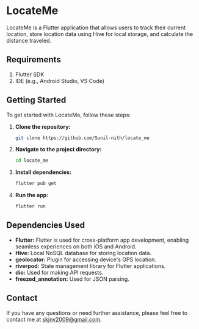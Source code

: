 # LocateMe

LocateMe is a Flutter application that allows users to track their current location, store location data using Hive for local storage, and calculate the distance traveled.



## Requirements
  1. Flutter SDK
  2. IDE (e.g., Android Studio, VS Code)
 
## Getting Started

To get started with LocateMe, follow these steps:

1. **Clone the repository:**

   ```bash
   git clone https://github.com/Sunil-nith/locate_me

2. **Navigate to the project directory:**

     ```bash
     cd locate_me

3. **Install dependencies:**

    ```bash
    flutter pub get
4. **Run the app:**

   ```bash
   flutter run


## Dependencies Used

- **Flutter:** Flutter is used for cross-platform app development, enabling seamless experiences on both iOS and Android.
- **Hive:**  Local NoSQL database for storing location data.
- **geolocator:** Plugin for accessing device's GPS location.
- **riverpod:** State management library for Flutter applications.
- **dio:** Used for making API requests.
- **freezed_annotation:** Used for JSON parsing.


## Contact

If you have any questions or need further assistance, please feel free to contact me at skjnv2009@gmail.com.

